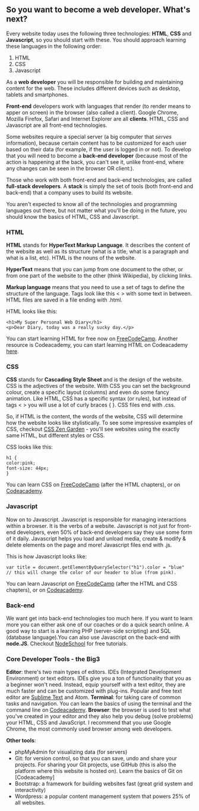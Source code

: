 ## So you want to become a web developer. What's next?

Every website today uses the following three technologies: __HTML__, __CSS__ and __Javascript__, so you should start with these. You should approach learning these languages in the following order:
1. HTML
2. CSS
3. Javascript

As a __web developer__ you will be responsible for building and maintaining content for the web. These includes different devices such as desktop, tablets and smartphones. 

__Front-end__ developers work with languages that render (to render means to apper on screen) in the browser (also called a client). Google Chrome, Mozilla Firefox, Safari and Internet Explorer are all __clients__. HTML, CSS and Javascript are all front-end technologies.

Some websites require a special server (a big computer that _serves_ information), because certain content has to be customized for each user based on their data (for example, if the user is logged in or not). To develop that you will need to become a __back-end developer__ (because most of the action is happening at the back, you can't see it, unlike front-end, where any changes can be seen in the browser OR client:). 

Those who work with both front-end and back-end technologies, are called __full-stack developers__. A __stack__ is simply the set of tools (both front-end and back-end) that a company uses to build its website. 

You aren't expected to know all of the technologies and programming languages out there, but not matter what you'll be doing in the future, you should know the basics of HTML, CSS and Javascript. 

### HTML
__HTML__ stands for __HyperText Markup Language__. It describes the content of the website as well as its structure (what is a title, what is a paragraph and what is a list, etc). HTML is the nouns of the website. 

__HyperText__ means that you can jump from one document to the other, or from one part of the website to the other (think Wikipedia), by clicking links. 

__Markup language__ means that you need to use a set of tags to define the structure of the language. Tags look like this < > with some text in between. HTML files are saved in a file ending with .html. 

HTML looks like this:
```
<h1>My Super Personal Web Diary</h1>
<p>Dear Diary, today was a really sucky day.</p>
```
You can start learning HTML for free now on [FreeCodeCamp](https://www.freecodecamp.org).
Another resource is Codeacademy, you can start learning HTML on Codeacademy [here](https://www.codecademy.com/courses/web-beginner-en-HZA3b/0/1).

### CSS
__CSS__ stands for __Cascading Style Sheet__ and is the design of the website. CSS is the adjectives of the website. With CSS you can set the background colour, create a specific layout (columns) and even do some fancy animation. Like HTML, CSS has a specific syntax (or rules), but instead of tags < > you will use a lot of curly braces { }. CSS files end with .css. 

So, if HTML is the content, the words of the website, CSS will determine how the website looks like stylistically. To see some impressive examples of CSS, checkout [CSS Zen Garden](http://www.csszengarden.com/) - you'll see websites using the exactly same HTML, but  different styles or CSS.

CSS looks like this:
```
h1 {
color:pink;
font-size: 44px;
}
```
You can learn CSS on [FreeCodeCamp](https://www.freecodecamp.org) (after the HTML chapters), or on [Codeacademy](https://www.codecademy.com/courses/css-coding-with-style/0/1).

### Javascript
Now on to Javascript. Javascript is responsible for managing interactions within a browser. It is the verbs of a website. Javascript is not just for front-end developers, even 50% of back-end developers say they use some form of it daily. Javascript helps you load and unload media, create & modify & delete elements on the page and more! Javascript files end with .js.

This is how Javascript looks like:
```
var title = document.getElementByQuerySelector("h1").color = "blue"  
// this will change the color of our header to blue (from pink).
```

You can learn Javascript on [FreeCodeCamp](https://www.freecodecamp.org) (after the HTML and CSS chapters), or on [Codeacademy](https://www.codecademy.com/learn/introduction-to-javascript).

### Back-end
We want get into back-end technologies too much here. If you want to learn more you can either ask one of our coaches or do a quick search online. A good way to start is a learning PHP (server-side scripting) and SQL (database language).You can also use Javascript on the back-end with __node.JS__. Checkout [NodeSchool](https://nodeschool.io/) for free tutorials. 

### Core Developer Tools - the Big3
__Editor__: there's two main types of editors. IDEs (Integrated Development Environment) or text editors. IDEs give you a ton of functionality that you as a beginner won't need. Instead, equip yourself with a text editor, they are much faster and can be customized with plug-ins. Popular and free text editor are [Sublime Text](https://www.sublimetext.com/3) and Atom. 
__Terminal__: for taking care of common tasks and navigation. You can learn the basics of using the terminal and the command line on [Codeacademy](https://www.codecademy.com/en/courses/learn-the-command-line/lessons/navigation/exercises/your-first-command).
__Browser__: the browser is used to test what you've created in your editor and they also help you debug (solve problems) your HTML, CSS and JavaScript. I recommend that you use Google Chrome, the most commonly used browser among web developers. 

__Other tools__: 
- phpMyAdmin for visualizing data (for servers)
- Git: for version control, so that you can save, undo and share your projects. For sharing your Git projects, use GitHub (this is also the platform where this website is hosted on). Learn the basics of Git on [Codeacademy]
- Bootstrap: a framework for building websites fast (great grid system and interactivity)
- Wordpress: a popular content management system that powers 25% of all websites. 
